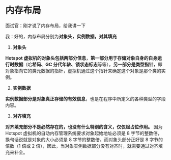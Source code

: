 # 内存布局

面试官：刚才说了内存布局，给我讲一下

我：好的，内存布局分别为**对象头，实例数据，对其填充**

1. **对象头**

**Hotspot 虚拟机的对象头包括两部分信息**，**第一部分用于存储对象自身的自身运行时数据**（哈**希码、GC 分代年龄、锁状态标志**等等），**另一部分是类型指针**，即对象指向它的类元数据的指针，虚拟机通过这个指针来确定这个对象是那个类的实例。

2. **实例数据**

**实例数据部分是对象真正存储的有效信息**，也是在程序中所定义的各种类型的字段内容。

3. **对齐填充**

**对齐填充部分不是必然存在的，也没有什么特别的含义，仅仅起占位作用。** 因为 Hotspot 虚拟机的自动内存管理系统要求对象起始地址必须是 8 字节的整数倍，换句话说就是对象的大小必须是 8 字节的整数倍。而对象头部分正好是 8 字节的倍数（1 倍或 2 倍），因此，当对象实例数据部分没有对齐时，就需要通过对齐填充来补全。
